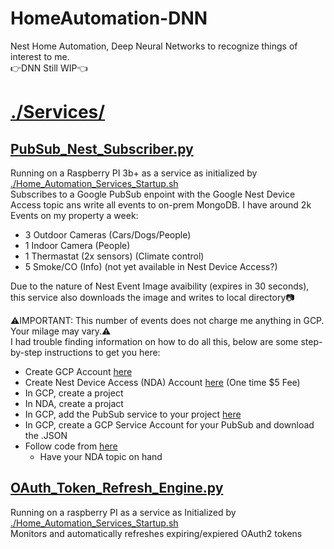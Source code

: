 # HomeAutomation-DNN
Nest Home Automation, Deep Neural Networks to recognize things of interest to me.  
:point_right:DNN Still WIP:point_left:

# [./Services/](https://github.com/darkmatter2222/HomeAutomation-DNN/tree/main/Services)
## [PubSub_Nest_Subscriber.py](https://github.com/darkmatter2222/HomeAutomation-DNN/blob/main/Services/PubSub_Nest_Subscriber.py)
Running on a Raspberry PI 3b+ as a service as initialized by [./Home_Automation_Services_Startup.sh](https://github.com/darkmatter2222/HomeAutomation-DNN/blob/main/Home_Automation_Services_Startup.sh)  
Subscribes to a Google PubSub enpoint with the Google Nest Device Access topic ans write all events to on-prem MongoDB. I have around 2k Events on my property a week:  
  - 3 Outdoor Cameras (Cars/Dogs/People)  
  - 1 Indoor Camera (People)  
  - 1 Thermastat (2x sensors) (Climate control)    
  - 5 Smoke/CO (Info)  (not yet available in Nest Device Access?)  
  
Due to the nature of Nest Event Image avaibility (expires in 30 seconds), this service also downloads the image and writes to local directory:camera:  

:warning:IMPORTANT: This number of events does not charge me anything in GCP. Your milage may vary.:warning:  
I had trouble finding information on how to do all this, below are some step-by-step instructions to get you here:  
  - Create GCP Account [here](https://cloud.google.com/)  
  - Create Nest Device Access (NDA) Account [here](https://developers.google.com/nest/device-access) (One time $5 Fee)  
  - In GCP, create a project  
  - In NDA, create a projact  
  - In GCP, add the PubSub service to your project [here](https://console.cloud.google.com/apis/api/pubsub.googleapis.com)  
  - In GCP, create a GCP Service Account for your PubSub and download the .JSON  
  - Follow code from [here](https://github.com/darkmatter2222/HomeAutomation-DNN/blob/5623760d1d94108ab09f4cb5dd54dba1c4661c15/Services/PubSub_Nest_Subscriber.py#L90)  
    - Have your NDA topic on hand  

## [OAuth_Token_Refresh_Engine.py](https://github.com/darkmatter2222/HomeAutomation-DNN/blob/main/Services/OAuth_Token_Refresh_Engine.py)  
Running on a raspberry PI as a service as Initialized by [./Home_Automation_Services_Startup.sh](https://github.com/darkmatter2222/HomeAutomation-DNN/blob/main/Home_Automation_Services_Startup.sh)  
Monitors and automatically refreshes expiring/expiered OAuth2 tokens
